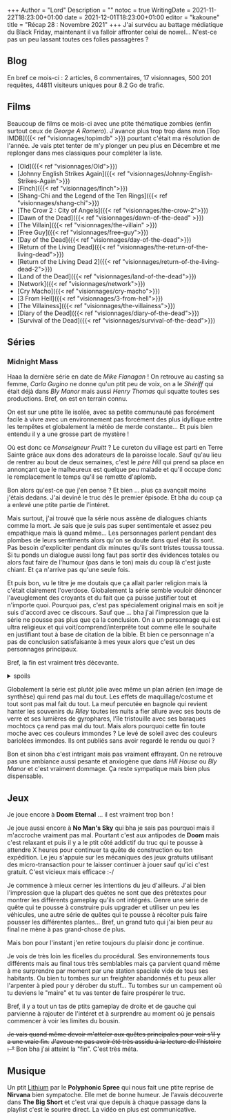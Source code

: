 +++
Author = "Lord"
Description = ""
notoc = true
WritingDate = 2021-11-22T18:23:00+01:00
date = 2021-12-01T18:23:00+01:00
editor = "kakoune"
title = "Récap 28 : Novembre 2021"
+++
J'ai survécu au battage médiatique du Black Friday, maintenant il va falloir affronter celui de nowel…
N'est-ce pas un peu lassant toutes ces folies passagères ?



## Blog

En bref ce mois-ci : 2 articles, 6 commentaires, 17 visionnages, 500 201 requêtes, 44811 visiteurs uniques pour 8.2 Go de trafic.

## Films
Beaucoup de films ce mois-ci avec une ptite thématique zombies (enfin surtout ceux de *George A Romero*).
J'avance plus trop trop dans mon [Top IMDB]({{< ref "visionnages/topimdb" >}}) pourtant c'était ma résolution de l'année.
Je vais ptet tenter de m'y plonger un peu plus en Décembre et me replonger dans mes classiques pour compléter la liste.

  - [Old]({{< ref "visionnages/Old">}})
  - [Johnny English Strikes Again]({{< ref "visionnages/Johnny-English-Strikes-Again">}})
  - [Finch]({{< ref "visionnages/finch">}})
  - [Shang-Chi and the Legend of the Ten Rings]({{< ref "visionnages/shang-chi">}})
  - [The Crow 2 : City of Angels]({{< ref "visionnages/the-crow-2">}})
  - [Dawn of the Dead]({{< ref "visionnages/dawn-of-the-dead" >}})
  - [The Villain]({{< ref "visionnages/the-villain" >}})
  - [Free Guy]({{< ref "visionnages/free-guy">}})
  - [Day of the Dead]({{< ref "visionnages/day-of-the-dead">}})
  - [Return of the Living Dead]({{< ref "visionnages/the-return-of-the-living-dead">}})
  - [Return of the Living Dead 2]({{< ref "visionnages/return-of-the-living-dead-2">}})
  - [Land of the Dead]({{< ref "visionnages/land-of-the-dead">}})
  - [Network]({{< ref "visionnages/network">}})
  - [Cry Macho]({{< ref "visionnages/cry-macho">}})
  - [3 From Hell]({{< ref "visionnages/3-from-hell">}})
  - [The Villainess]({{< ref "visionnages/the-villainess">}})
  - [Diary of the Dead]({{< ref "visionnages/diary-of-the-dead">}})
  - [Survival of the Dead]({{< ref "visionnages/survival-of-the-dead">}})

## Séries

### Midnight Mass
Haaa la dernière série en date de *Mike Flanagan* !
On retrouve au casting sa femme, *Carla Gugino* ne donne qu'un ptit peu de voix, on a le *Shériff* qui était déjà dans *Bly Manor* mais aussi *Henry Thomas* qui squatte toutes ses productions.
Bref, on est en terrain connu.

On est sur une ptite île isolée, avec sa petite communauté pas forcément facile à vivre avec un environnement pas forcément des plus idyllique entre les tempêtes et globalement la météo de merde constante…
Et puis bien entendu il y a une grosse part de mystère !

Où est donc ce *Monseigneur Pruitt* ?
Le cureton du village est parti en Terre Sainte grâce aux dons des adorateurs de la paroisse locale.
Sauf qu'au lieu de rentrer au bout de deux semaines, c'est le *père Hill* qui prend sa place en annonçant que le malheureux est quelque peu malade et qu'il occupe donc le remplacement le temps qu'il se remette d'aplomb.

Bon alors qu'est-ce que j'en pense ?
Et bien … plus ça avançait moins j'étais dedans.
J'ai deviné le truc dès le premier épisode.
Et bha du coup ça a enlevé une ptite partie de l'intéret.

Mais surtout, j'ai trouvé que la série nous assène de dialogues chiants comme la mort.
Je sais que je suis pas super sentimentale et assez peu empathique mais là quand même…
Les personnages parlent pendant des plombes de leurs sentiments alors qu'on se doute dans quel état ils sont.
Pas besoin d'expliciter pendant dix minutes qu'ils sont tristes toussa toussa.
Si tu ponds un dialogue aussi long faut pas sortir des évidences totales ou alors faut faire de l'humour (pas dans le ton) mais du coup là c'est juste chiant.
Et ça n'arrive pas qu'une seule fois.

Et puis bon, vu le titre je me doutais que ça allait parler religion mais là c'était clairement l'overdose.
Globalement la série semble vouloir dénoncer l'aveuglement des croyants et du fait que ça puisse justifier tout et n'importe quoi.
Pourquoi pas, c'est pas spécialement original mais en soit je suis d'accord avec ce discours.
Sauf que … bha j'ai l'impression que la série ne pousse pas plus que ça la conclusion.
On a un personnage qui est ultra religieux et qui voit/comprend/interprête tout comme elle le souhaite en justifiant tout à base de citation de la bible.
Et bien ce personnage n'a pas de conclusion satisfaisante à mes yeux alors que c'est un des personnages principaux.

Bref, la fin est vraiment très décevante.

<details><summary>spoils</summary>

Sérieux, pourquoi *Bev Keane* n'a pas une fin plus spectaculaire ?
Une désillusion de sa foi, une fin violente, un revirement, à peu près n'importe quoi et pas juste sa mort sur la plage.

Dans les autres trucs qui m'ont gonflé c'est que bon … ok ils sont sur une île où tous les bâtiments ont cramé.
Mais … heu …
Il n'y a vraiment pas moyen de se protéger le temps de la journée pour éviter le soleil ?
Pas un arbre ? Pas un vêtement ? Pas un pont ? Pas une barcasse ?
Sérieux ?!
Rien du tout pour se mettre à l'abri ?
Parceque bon, on l'a vu à plusieurs reprise dans la série, être à l'ombre semble suffisant.

Et pourquoi la gamine qui était en fauteuil roulant reperd l'usage de ses jambes ?
Que l'effet du sang du vampire s'estompe ok mais c'est petit à petit.
Du coup pourquoi comme ça d'une seconde à l'autre pouf ?
Est-ce que c'est parceque le vampire est mort à ce moment-là ?
Son sang marche en wifi ?
La fin semble faire exprès de faire plâner le doute quant à la survie du vampire…

</details>

Globalement la série est plutôt jolie avec même un plan aérien (en image de synthèse) qui rend pas mal du tout.
Les effets de maquillage/costume et tout sont pas mal fait du tout.
La meuf percutée en bagnole qui revient hanter les souvenirs du *Riley* toutes les nuits a fier allure avec ses bouts de verre et ses lumières de gyrophares, l'île tristouille avec ses baraques mochtocs ça rend pas mal du tout.
Mais alors pourquoi cette fin toute moche avec ces couleurs immondes ?
Le levé de soleil avec des couleurs bariolées immondes.
Ils ont publiés sans avoir regardé le rendu ou quoi ?

Bon et sinon bha c'est intrigant mais pas vraiment effrayant.
On ne retrouve pas une ambiance aussi pesante et anxiogène que dans *Hill House* ou *Bly Manor* et c'est vraiment dommage.
Ça reste sympatique mais bien plus dispensable.


## Jeux
Je joue encore à **Doom Eternal** … il est vraiment trop bon !

Je joue aussi encore à **No Man's Sky** qui bha je sais pas pourquoi mais il m'accroche vraiment pas mal.
Pourtant c'est aux antipodes de **Doom** mais c'est relaxant et puis il y a le ptit côté addictif du truc qui te pousse à attendre X heures pour continuer ta quête de construction ou ton expédition.
Le jeu s'appuie sur les mécaniques des jeux gratuits utilisant des micro-transaction pour te laisser continuer à jouer sauf qu'ici c'est gratuit.
C'est vicieux mais efficace :-/

Je commence à mieux cerner les intentions du jeu d'ailleurs.
J'ai bien l'impression que la plupart des quêtes ne sont que des prétextes pour montrer les différents gameplay qu'ils ont intégrés.
Genre une série de quête qui te pousse à construire puis upgrader et utiliser un peu les véhicules, une autre série de quêtes qui te pousse à récolter puis faire pousser les différentes plantes…
Bref, un grand tuto qui j'ai bien peur au final ne mène à pas grand-chose de plus.

Mais bon pour l'instant j'en retire toujours du plaisir donc je continue.

Je vois  de très loin les ficelles du procédural.
Ses environnements tous différents mais au final tous très semblables mais ça parvient quand même à me surprendre par moment par une station spaciale vide de tous ses habitants.
Ou bien  tu tombes sur un freighter abandonnés et tu peux aller l'arpenter à pied pour y dérober du stuff…
Tu tombes sur un campement où tu deviens le "maire" et tu vas tenter de faire prospérer le truc.

Bref, il y a tout un tas de ptits gameplay de droite et de gauche qui parvienne à rajouter de l'intéret et à surprendre au moment où je pensais commencer à voir les limites du bousin.

~~Je vais quand même devoir m'atteler aux quêtes principales pour voir s'il y a une vraie fin.~~
~~J'avoue ne pas avoir été très assidu à la lecture de l'histoire :-°~~
Bon bha j'ai atteint la "fin".
C'est très méta.

## Musique
Un ptit [Lithium](https://www.youtube.com/watch?v=7vzUh_55x2M) par le **Polyphonic Spree** qui nous fait une ptite reprise de **Nirvana** bien sympatoche.
Elle met de bonne humeur.
Je l'avais découverte dans **The Big Short** et c'est vrai que depuis à chaque passage dans la playlist c'est le sourire direct.
La vidéo en plus est communicative.

